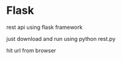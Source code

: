 # Flask

rest api using flask framework

just download and run using python rest.py

hit url from browser 
